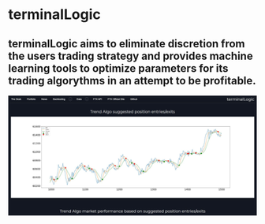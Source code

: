 # terminalLogic

## terminalLogic aims to eliminate discretion from the users trading strategy and provides machine learning tools to optimize parameters for its trading algorythms in an attempt to be profitable.

![](web/assets/tldemo.JPG)